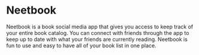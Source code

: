 <h1>Neetbook</h1>
<p>Neetbook is a book social media app that gives you access to keep track of your entire book catalog. You can connect with friends through the app to keep up to date with what your friends are currently reading. Neetbook is fun to use and easy to have all of your book list in one place. </p>

